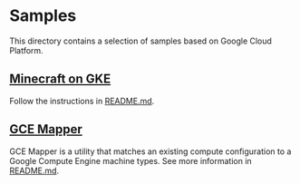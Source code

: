 # Samples #
This directory contains a selection of samples based on Google Cloud Platform.

## [Minecraft on GKE](minecraft-on-gke/) ##
Follow the instructions in [README.md](minecraft-on-gke/README.md).

## [GCE Mapper](gce-mapper/) ##
GCE Mapper is a utility that matches an existing compute configuration to a Google Compute Engine machine types. See more information in [README.md](gce-mapper/README.md).